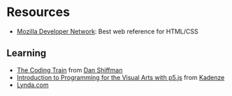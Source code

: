 # Resources

- [Mozilla Developer Network](https://developer.mozilla.org): Best web reference for HTML/CSS



## Learning

- [The Coding Train](https://www.youtube.com/user/shiffman/playlists) from [Dan Shiffman](http://shiffman.net)
- [Introduction to Programming for the Visual Arts with p5.js](https://www.kadenze.com/courses/introduction-to-programming-for-the-visual-arts-with-p5-js-vi) from [Kadenze](https://www.kadenze.com)
- [Lynda.com](http://lynda.com)

